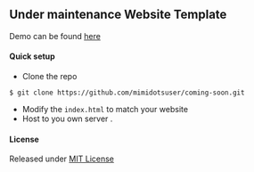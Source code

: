 ## Under maintenance Website Template

Demo can be found [here](https://coming-soon.labskenya.com)
#### Quick setup
- Clone the repo 
```
$ git clone https://github.com/mimidotsuser/coming-soon.git
```
- Modify the ``index.html`` to match your website
- Host to you own server .

#### License
Released under [MIT License](LICENSE)

